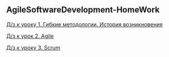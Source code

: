 ## AgileSoftwareDevelopment-HomeWork

[Д/з к уроку 1. Гибкие методологии. История возникновения](https://github.com/Bev0802/AgileSoftwareDevelopment-HomeWork/blob/main/HW_1.md)

[Д/з к урок 2. Agile](https://github.com/Bev0802/AgileSoftwareDevelopment-HomeWork/blob/main/HW_2.md)

[Д/з к уроку 3. Scrum](https://github.com/Bev0802/AgileSoftwareDevelopment-HomeWork/blob/main/HW_3.md)
